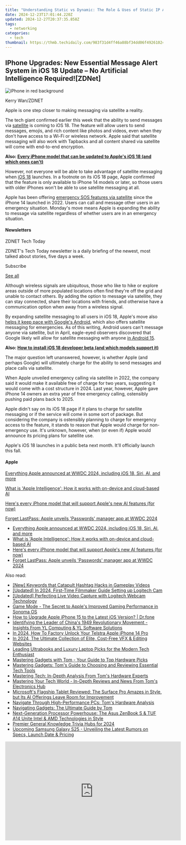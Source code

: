 ```yaml
---
title: "Understanding Static vs Dynamic: The Role & Uses of Static IP Addressing"
date: 2024-12-23T17:01:44.220Z
updated: 2024-12-27T20:37:35.858Z
tags:
  - networking
categories:
  - tech
thumbnail: https://thmb.techidaily.com/983f31d4ff46a88bf34dd06f49261024f8d7c362e39532f6eee2990ca747e49a.jpg
---
```


## IPhone Upgrades: New Essential Message Alert System in iOS 18 Update – No Artificial Intelligence Required![ZDNet]

![iPhone in red background](https://www.zdnet.com/a/img/resize/6c1b2aa734bf20a94aa40c1fd8a6ada8083bbb28/2022/09/22/f2ab8e2c-de23-4ea0-8cb2-7f9ffb2d3c7f/iphone-14-pro-red-background.jpg?auto=webp&width=1280)

Kerry Wan/ZDNET

Apple is one step closer to making messaging via satellite a reality.

The tech giant confirmed earlier this week that the ability to send messages via [satellite](https://www.zdnet.com/article/best-satellite-phone/) is coming to iOS 18\. The feature will allow users to send messages, emojis, and rich content like photos and videos, even when they don't have access to a Wi-Fi or wireless network. Apple said that satellite messaging will also work with Tapbacks and all content shared via satellite will come with end-to-end encryption.

**Also: [Every iPhone model that can be updated to Apple's iOS 18 (and which ones can't)](https://www.zdnet.com/article/every-iphone-model-that-can-be-updated-to-apples-ios-18-and-which-ones-cant/)**

However, not everyone will be able to take advantage of satellite messaging when [iOS 18](https://www.zdnet.com/article/ios-18-the-biggest-iphone-changes-apple-announced-at-wwdc-2024/) launches. In a footnote on its iOS 18 page, Apple confirmed that the feature is only available to iPhone 14 models or later, so those users with older iPhones won't be able to use satellite messaging at all.

Apple has been offering [emergency SOS features via satellite](https://www.zdnet.com/article/apple-grants-some-iphone-14-users-an-extra-year-of-emergency-sos-via-satellite-for-free/) since the iPhone 14 launched in 2022\. Users can call and message other users in an emergency situation. Monday's move means Apple is expanding the ability to message via satellite regardless of whether users are in an emergency situation.

#### Newsletters

ZDNET Tech Today

ZDNET's Tech Today newsletter is a daily briefing of the newest, most talked about stories, five days a week.

 Subscribe

[See all](https://www.zdnet.com/newsletters/)

Although wireless signals are ubiquitous, those who like to hike or explore areas outside of more populated locations often find they're off the grid and unable to contact others. By adding the option to message via satellite, they can stay connected, share their locations with friends, and otherwise have a communication option when away from a wireless signal. 

By expanding satellite messaging to all users in iOS 18, Apple's move also [helps it keep pace with Google's Android](https://www.zdnet.com/article/satellite-sos-is-showing-up-on-pixel-phones-how-it-can-help-you-in-an-emergency/), which also offers satellite messaging for emergencies. As of this writing, Android users can't message anyone via satellite, but in April, eagle-eyed observers discovered that Google likely will allow for satellite messaging with anyone [in Android 15](https://www.zdnet.com/article/google-messages-satellite-connectivity-support-could-let-you-chat-with-anyone/). 

**Also: [How to install iOS 18 developer beta (and which models support it)](https://www.zdnet.com/article/how-to-install-ios-18-developer-beta-and-which-models-support-it/)**

The major question left unanswered, however, is whether Apple (and perhaps Google) will ultimately charge for the ability to send messages and place calls via satellite.

When Apple unveiled emergency calling via satellite in 2022, the company said it would make it available free of charge for two years, suggesting it would come with a cost structure in 2024\. Last year, however, Apple gave iPhone 14 owners an extra year of free emergency calling, ostensibly pushing paid plans back to 2025\. 

Apple didn't say on its iOS 18 page if it plans to charge for satellite messaging or if the service will come in some sort of package. But considering the company is ostensibly planning to charge for emergency access to the feature, it stands to reason that Apple would charge for non-emergency use. It's unknown, however, when (or even if) Apple would announce its pricing plans for satellite use.

Apple's iOS 18 launches in a public beta next month. It'll officially launch this fall.

#### Apple

[Everything Apple announced at WWDC 2024, including iOS 18, Siri, AI, and more](https://www.zdnet.com/article/every-new-feature-apple-unveiled-for-iphone-ipad-mac-and-more-this-fall-including-ai/ "Everything Apple announced at WWDC 2024, including iOS 18, Siri, AI, and more")

[What is 'Apple Intelligence': How it works with on-device and cloud-based AI](https://www.zdnet.com/article/what-is-apple-intelligence-everything-to-know-about-ai-features-coming-to-iphones-macs-and-ipads/ "What is 'Apple Intelligence': How it works with on-device and cloud-based AI")

[Here's every iPhone model that will support Apple's new AI features (for now)](https://www.zdnet.com/article/ios-18-1-update-every-iphone-model-that-will-support-apples-new-ai-features-for-now/ "Here's every iPhone model that will support Apple's new AI features (for now)")

[Forget LastPass: Apple unveils 'Passwords' manager app at WWDC 2024](https://www.zdnet.com/article/forget-lastpass-apple-unveils-passwords-manager-app-at-wwdc-2024/ "Forget LastPass: Apple unveils 'Passwords' manager app at WWDC 2024")

* [Everything Apple announced at WWDC 2024, including iOS 18, Siri, AI, and more](https://www.zdnet.com/article/every-new-feature-apple-unveiled-for-iphone-ipad-mac-and-more-this-fall-including-ai/ "Everything Apple announced at WWDC 2024, including iOS 18, Siri, AI, and more")
* [What is 'Apple Intelligence': How it works with on-device and cloud-based AI](https://www.zdnet.com/article/what-is-apple-intelligence-everything-to-know-about-ai-features-coming-to-iphones-macs-and-ipads/ "What is 'Apple Intelligence': How it works with on-device and cloud-based AI")
* [Here's every iPhone model that will support Apple's new AI features (for now)](https://www.zdnet.com/article/ios-18-1-update-every-iphone-model-that-will-support-apples-new-ai-features-for-now/ "Here's every iPhone model that will support Apple's new AI features (for now)")
* [Forget LastPass: Apple unveils 'Passwords' manager app at WWDC 2024](https://www.zdnet.com/article/forget-lastpass-apple-unveils-passwords-manager-app-at-wwdc-2024/ "Forget LastPass: Apple unveils 'Passwords' manager app at WWDC 2024")

<ins class="adsbygoogle"
     style="display:block"
     data-ad-format="autorelaxed"
     data-ad-client="ca-pub-7571918770474297"
     data-ad-slot="1223367746"></ins>

<ins class="adsbygoogle"
     style="display:block"
     data-ad-client="ca-pub-7571918770474297"
     data-ad-slot="8358498916"
     data-ad-format="auto"
     data-full-width-responsive="true"></ins>

<span class="atpl-alsoreadstyle">Also read:</span>
<div><ul>
<li><a href="https://youtube-tips.techidaily.com/eywords-that-catapult-hashtag-hacks-in-gameplay-videos/"><u>[New] Keywords that Catapult Hashtag Hacks in Gameplay Videos</u></a></li>
<li><a href="https://on-screen-recording.techidaily.com/updated-in-2024-first-time-filmmaker-guide-setting-up-logitech-cam/"><u>[Updated] In 2024, First-Time Filmmaker Guide Setting up Logitech Cam</u></a></li>
<li><a href="https://on-screen-recording.techidaily.com/updated-perfecting-live-video-capture-with-logitech-webcam-technology/"><u>[Updated] Perfecting Live Video Capture with Logitech Webcam Technology</u></a></li>
<li><a href="https://games-able.techidaily.com/game-mode-the-secret-to-apples-improved-gaming-performance-in-sonoma-os/"><u>Game Mode - The Secret to Apple's Improved Gaming Performance in Sonoma OS</u></a></li>
<li><a href="https://techidaily.com/how-to-upgrade-apple-iphone-15-to-the-latest-ios-version-drfone-by-drfone-ios-system-repair-ios-system-repair/"><u>How to Upgrade Apple iPhone 15 to the Latest iOS Version? | Dr.fone</u></a></li>
<li><a href="https://win-news.techidaily.com/identifying-the-leader-of-chinas-1949-revolutionary-movement-insights-from-yl-computing-and-yl-software-solutions/"><u>Identifying the Leader of China's 1949 Revolutionary Movement - Insights From YL Computing & YL Software Solutions</u></a></li>
<li><a href="https://sim-unlock.techidaily.com/in-2024-how-to-factory-unlock-your-telstra-apple-iphone-14-pro-by-drfone-ios/"><u>In 2024, How To Factory Unlock Your Telstra Apple iPhone 14 Pro</u></a></li>
<li><a href="https://vp-tips.techidaily.com/in-2024-the-ultimate-collection-of-elite-cost-free-vfx-and-editing-websites/"><u>In 2024, The Ultimate Collection of Elite, Cost-Free VFX & Editing Websites</u></a></li>
<li><a href="https://hardware-reviews.techidaily.com/leading-ultrabooks-and-luxury-laptop-picks-for-the-modern-tech-enthusiast/"><u>Leading Ultrabooks and Luxury Laptop Picks for the Modern Tech Enthusiast</u></a></li>
<li><a href="https://hardware-reviews.techidaily.com/mastering-gadgets-with-tom-your-guide-to-top-hardware-picks/"><u>Mastering Gadgets with Tom - Your Guide to Top Hardware Picks</u></a></li>
<li><a href="https://hardware-reviews.techidaily.com/mastering-gadgets-toms-guide-to-choosing-and-reviewing-essential-tech-tools/"><u>Mastering Gadgets: Tom's Guide to Choosing and Reviewing Essential Tech Tools</u></a></li>
<li><a href="https://hardware-reviews.techidaily.com/mastering-tech-in-depth-analysis-from-toms-hardware-experts/"><u>Mastering Tech: In-Depth Analysis From Tom's Hardware Experts</u></a></li>
<li><a href="https://hardware-reviews.techidaily.com/mastering-your-tech-world-in-depth-reviews-and-news-from-toms-electronics-hub/"><u>Mastering Your Tech World - In-Depth Reviews and News From Tom's Electronics Hub</u></a></li>
<li><a href="https://hardware-reviews.techidaily.com/microsofts-flagship-tablet-reviewed-the-surface-pro-amazes-in-style-but-its-ai-offerings-leave-room-for-improvement/"><u>Microsoft's Flagship Tablet Reviewed: The Surface Pro Amazes in Style, but Its AI Offerings Leave Room for Improvement</u></a></li>
<li><a href="https://hardware-reviews.techidaily.com/navigate-through-high-performance-pcs-toms-hardware-analysis/"><u>Navigate Through High-Performance PCs: Tom's Hardware Analysis</u></a></li>
<li><a href="https://hardware-reviews.techidaily.com/navigating-gadgets-the-ultimate-guide-by-tom/"><u>Navigating Gadgets: The Ultimate Guide by Tom</u></a></li>
<li><a href="https://hardware-reviews.techidaily.com/next-generation-processor-powerhouse-the-asus-zenbook-s-and-tuf-a14-unite-intel-and-amd-technologies-in-style/"><u>Next-Generation Processor Powerhouse: The Asus ZenBook S & TUF A14 Unite Intel & AMD Technologies in Style</u></a></li>
<li><a href="https://fox-info.techidaily.com/premier-general-knowledge-trivia-hubs-for-2024/"><u>Premier General Knowledge Trivia Hubs for 2024</u></a></li>
<li><a href="https://techtrends.techidaily.com/upcoming-samsung-galaxy-s25-unveiling-the-latest-rumors-on-specs-launch-date-and-pricing/"><u>Upcoming Samsung Galaxy S25 - Unveiling the Latest Rumors on Specs, Launch Date & Pricing</u></a></li>
</ul></div>

<!-- affiliate ads begin -->
<iframe width="560" height="315" src="https://www.youtube.com/embed/E1ax-vnGdeo?si=bgTkOhOEwDTlRQE3" title="YouTube video player" frameborder="0" allow="accelerometer; autoplay; clipboard-write; encrypted-media; gyroscope; picture-in-picture; web-share" referrerpolicy="strict-origin-when-cross-origin" allowfullscreen></iframe>
<!-- affiliate ads end -->

